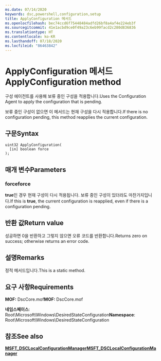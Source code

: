 ```yaml
---
ms.date: 07/14/2020
keywords: dsc,powershell,configuration,setup
title: ApplyConfiguration 메서드
ms.openlocfilehash: bec74ccd6f75448484adfd26bf8a4af4e224eb3f
ms.sourcegitcommit: 41e1acbd9ce0f49a23c6eb99facd2c280d836836
ms.translationtype: HT
ms.contentlocale: ko-KR
ms.lasthandoff: 07/18/2020
ms.locfileid: "86463842"
---
```

# <a name="applyconfiguration-method"></a><span data-ttu-id="45f32-103">ApplyConfiguration 메서드</span><span class="sxs-lookup"><span data-stu-id="45f32-103">ApplyConfiguration method</span></span>

<span data-ttu-id="45f32-104">구성 에이전트를 사용해 보류 중인 구성을 적용합니다.</span><span class="sxs-lookup"><span data-stu-id="45f32-104">Uses the Configuration Agent to apply the configuration that is pending.</span></span>

<span data-ttu-id="45f32-105">보류 중인 구성이 없으면 이 메서드는 현재 구성을 다시 적용합니다.</span><span class="sxs-lookup"><span data-stu-id="45f32-105">If there is no configuration pending, this method reapplies the current configuration.</span></span>

## <a name="syntax"></a><span data-ttu-id="45f32-106">구문</span><span class="sxs-lookup"><span data-stu-id="45f32-106">Syntax</span></span>

```mof
uint32 ApplyConfiguration(
  [in] boolean force
);
```

## <a name="parameters"></a><span data-ttu-id="45f32-107">매개 변수</span><span class="sxs-lookup"><span data-stu-id="45f32-107">Parameters</span></span>

### <a name="force"></a><span data-ttu-id="45f32-108">force</span><span class="sxs-lookup"><span data-stu-id="45f32-108">force</span></span>

<span data-ttu-id="45f32-109">**true**인 경우 현재 구성이 다시 적용됩니다. 보류 중인 구성이 있더라도 마찬가지입니다.</span><span class="sxs-lookup"><span data-stu-id="45f32-109">If this is **true**, the current configuration is reapplied, even if there is a configuration pending.</span></span>

## <a name="return-value"></a><span data-ttu-id="45f32-110">반환 값</span><span class="sxs-lookup"><span data-stu-id="45f32-110">Return value</span></span>

<span data-ttu-id="45f32-111">성공하면 0을 반환하고 그렇지 않으면 오류 코드를 반환합니다.</span><span class="sxs-lookup"><span data-stu-id="45f32-111">Returns zero on success; otherwise returns an error code.</span></span>

## <a name="remarks"></a><span data-ttu-id="45f32-112">설명</span><span class="sxs-lookup"><span data-stu-id="45f32-112">Remarks</span></span>

<span data-ttu-id="45f32-113">정적 메서드입니다.</span><span class="sxs-lookup"><span data-stu-id="45f32-113">This is a static method.</span></span>

## <a name="requirements"></a><span data-ttu-id="45f32-114">요구 사항</span><span class="sxs-lookup"><span data-stu-id="45f32-114">Requirements</span></span>

<span data-ttu-id="45f32-115">**MOF:** DscCore.mof</span><span class="sxs-lookup"><span data-stu-id="45f32-115">**MOF:** DscCore.mof</span></span>

<span data-ttu-id="45f32-116">**네임스페이스**: Root\Microsoft\Windows\DesiredStateConfiguration</span><span class="sxs-lookup"><span data-stu-id="45f32-116">**Namespace**: Root\Microsoft\Windows\DesiredStateConfiguration</span></span>

## <a name="see-also"></a><span data-ttu-id="45f32-117">참조</span><span class="sxs-lookup"><span data-stu-id="45f32-117">See also</span></span>

[<span data-ttu-id="45f32-118">**MSFT_DSCLocalConfigurationManager**</span><span class="sxs-lookup"><span data-stu-id="45f32-118">**MSFT_DSCLocalConfigurationManager**</span></span>](msft-dsclocalconfigurationmanager.md)
